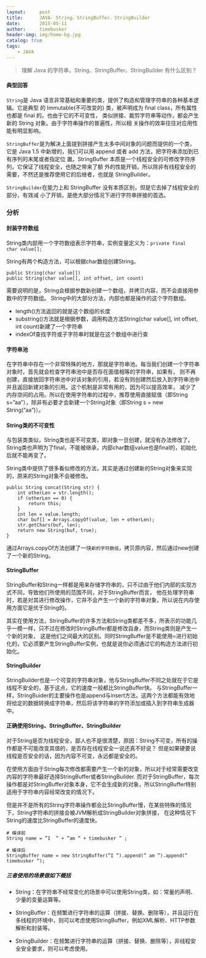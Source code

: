 ```yaml
---
layout:     post
title:      JAVA- String、StringBuffer、StringBuilder
date:       2015-05-11
author:     timebusker
header-img: img/home-bg.jpg
catalog: true
tags:
    - JAVA
---
```


> 理解 Java 的字符串，String、StringBuffer、StringBuilder 有什么区别？

#### 典型回答
`String`是 Java 语言非常基础和重要的类，提供了构造和管理字符串的各种基本逻辑。它是典型
的 Immutable(不可改变的) 类，被声明成为 final class，所有属性也都是 final 的。也由于它的不可变性，
类似拼接、裁剪字符串等动作，都会产生新的 String 对象。由于字符串操作的普遍性，所以相
关操作的效率往往对应用性能有明显影响。

`StringBuffer`是为解决上面提到拼接产生太多中间对象的问题而提供的一个类，它是 Java 1.5
中新增的，我们可以用 append 或者 add 方法，把字符串添加到已有序列的末尾或者指定位
置。StringBuffer 本质是一个线程安全的可修改字符序列，它保证了线程安全，也随之带来了额
外的性能开销，所以除非有线程安全的需要，不然还是推荐使用它的后继者，也就是
StringBuilder。

`StringBuilder`在能力上和 StringBuffer 没有本质区别，但是它去掉了线程安全的部分，有效减
小了开销，是绝大部分情况下进行字符串拼接的首选。

### 分析
#### 封装字符数组
String类内部用一个字符数组表示字符串，实例变量定义为：`private final char value[];`

String有两个构造方法，可以根据char数组创建String。

```
public String(char value[])
public String(char value[], int offset, int count)
```
需要说明的是，String会根据参数新创建一个数组，并拷贝内容，而不会直接用参数中的字符数组。
String中的大部分方法，内部也都是操作的这个字符数组。

- length()方法返回的就是这个数组的长度
- substring()方法就是根据参数，调用构造方法String(char value[], int offset, int count)新建了一个字符串
- indexOf查找字符或子字符串时就是在这个数组中进行查

#### 字符串池
在字符串中存在一个非常特殊的地方，那就是字符串池。每当我们创建一个字符串对象时，首先就会检查字符串池中是否存在面值相等的字符串，如果有，
则不再创建，直接放回字符串池中对该对象的引用，若没有则创建然后放入到字符串池中并且返回新建对象的引用。这个机制是非常有用的，因为可以提高效率，
减少了内存空间的占用。所以在使用字符串的过程中，推荐使用直接赋值（即String s=”aa”），除非有必要才会新建一个String对象（即String s = new String(”aa”)）。

#### String类的不可变性
与包装类类似，String类也是不可变类，即对象一旦创建，就没有办法修改了。String类也声明为了final，不能被继承，内部char数组value也是final的，初始化后就不能再变了。

String类中提供了很多看似修改的方法，其实是通过创建新的String对象来实现的，原来的String对象不会被修改。

```
public String concat(String str) {
    int otherLen = str.length();
    if (otherLen == 0) {
        return this;
    }
    int len = value.length;
    char buf[] = Arrays.copyOf(value, len + otherLen);
    str.getChars(buf, len);
    return new String(buf, true);
}
```

通过Arrays.copyOf方法创建了一块`新的字符数组`，拷贝原内容，然后通过new创建了一个新的String。

#### StringBuffer
StringBuffer和String一样都是用来存储字符串的，只不过由于他们内部的实现方式不同，导致他们所使用的范围不同，对于StringBuffer而言，
他在处理字符串时，若是对其进行修改操作，它并不会产生一个新的字符串对象，所以说在内存使用方面它是优于String的。

其实在使用方法，StringBuffer的许多方法和String类都差不多，所表示的功能几乎一模一样，只不过在修改时StringBuffer都是修改自身，而String类则是产生一个新的对象，
这是他们之间最大的区别。同时StringBuffer是不能使用=进行初始化的，它必须要产生StringBuffer实例，也就是说你必须通过它的构造方法进行初始化。

#### StringBuilder
StringBuilder也是一个可变的字符串对象，他与StringBuffer不同之处就在于它是线程不安全的，基于这点，它的速度一般都比StringBuffer快。
与StringBuffer一样，StringBuider的主要操作也是append与insert方法。这两个方法都能有效地将给定的数据转换成字符串，然后将该字符串的字符添加或插入到字符串生成器中。

#### 正确使用String、StringBuffer、StringBuilder
对于String是否为线程安全，鄙人也不是很清楚，原因：String不可变，所有的操作都是不可能改变其值的，是否存在线程安全一说还真不好说？
但是如果硬要说线程是否安全的话，因为内容不可变，永远都是安全的。

在使用方面由于String每次修改都需要产生一个新的对象，所以对于经常需要改变内容的字符串最好选择StringBuffer或者StringBuilder.
而对于StringBuffer，每次操作都是对StringBuffer对象本身，它不会生成新的对象，所以StringBuffer特别适用于字符串内容经常改变的情况下。

但是并不是所有的String字符串操作都会比StringBuffer慢，在某些特殊的情况下，String字符串的拼接会被JVM解析成StringBuilder对象拼接，
在这种情况下String的速度比StringBuffer的速度快。

```
# 编译前
String name = ”I  ” + ”am ” + timebusker ” ;

# 编译后
StringBuffer name = new StringBuffer(”I ”).append(” am ”).append(” timebusker ”);
```

##### 三者使用的场景做如下概括
- String：在字符串不经常变化的场景中可以使用String类，如：常量的声明、少量的变量运算等。

- StringBuffer：在频繁进行字符串的运算（拼接、替换、删除等），并且运行在多线程的环境中，则可以考虑使用StringBuffer，例如XML解析、HTTP参数解析和封装等。

- StringBuilder：在频繁进行字符串的运算（拼接、替换、删除等），非线程安全安全要求，则可以考虑使用。
